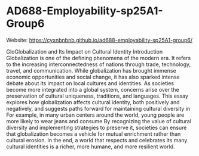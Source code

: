 # AD688-Employability-sp25A1-Group6
Website: https://cyxnbnbnb.github.io/ad688-employability-sp25A1-group6/


GloGlobalization and Its Impact on Cultural Identity
Introduction
Globalization is one of the defining phenomena of the modern era. It refers to the increasing interconnectedness of nations through trade, technology, travel, and communication. While globalization has brought immense economic opportunities and social change, it has also sparked intense debate about its impact on local cultures and identities. As societies become more integrated into a global system, concerns arise over the preservation of cultural uniqueness, traditions, and languages. This essay explores how globalization affects cultural identity, both positively and negatively, and suggests paths forward for maintaining cultural diversity in
For example, in many urban centers around the world, young people are more likely to wear jeans and consume 
By recognizing the value of cultural diversity and implementing strategies to preserve it, societies can ensure that globalization becomes a vehicle for mutual enrichment rather than cultural erosion. In the end, a world that respects and celebrates its many cultural identities is a richer, more humane, and more resilient world.